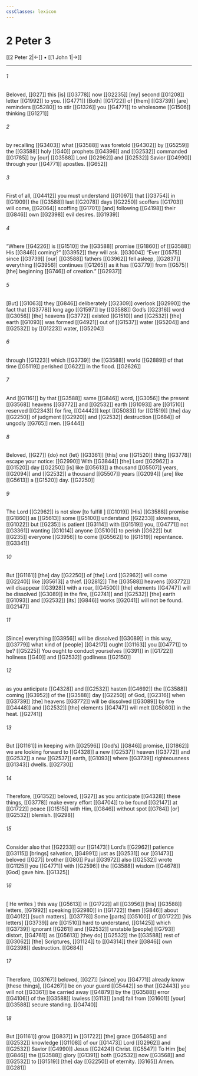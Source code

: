 ```yaml
---
cssClasses: lexicon
---
```


# 2 Peter 3

[[2 Peter 2|←]] • [[1 John 1|→]]

---

###### 1
Beloved, [[G27]] this [is] [[G3778]] now [[G2235]] [my] second [[G1208]] letter [[G1992]] to you. [[G4771]] [Both] [[G1722]] of [them] [[G3739]] [are] reminders [[G5280]] to stir [[G1326]] you [[G4771]] to wholesome [[G1506]] thinking [[G1271]]

###### 2
by recalling [[G3403]] what [[G3588]] was foretold [[G4302]] by [[G5259]] the [[G3588]] holy [[G40]] prophets [[G4396]] and [[G2532]] commanded [[G1785]] by [our] [[G3588]] Lord [[G2962]] and [[G2532]] Savior [[G4990]] through your [[G4771]] apostles. [[G652]]

###### 3
First of all, [[G4412]] you must understand [[G1097]] that [[G3754]] in [[G1909]] the [[G3588]] last [[G2078]] days [[G2250]] scoffers [[G1703]] will come, [[G2064]] scoffing [[G1701]] [and] following [[G4198]] their [[G846]] own [[G2398]] evil desires. [[G1939]]

###### 4
“Where [[G4226]] is [[G1510]] the [[G3588]] promise [[G1860]] of [[G3588]] His [[G846]] coming?” [[G3952]] they will ask. [[G3004]] “Ever [[G575]] since [[G3739]] [our] [[G3588]] fathers [[G3962]] fell asleep, [[G2837]] everything [[G3956]] continues [[G1265]] as it has [[G3779]] from [[G575]] [the] beginning [[G746]] of creation.” [[G2937]]

###### 5
[But] [[G1063]] they [[G846]] deliberately [[G2309]] overlook [[G2990]] the fact that [[G3778]] long ago [[G1597]] by [[G3588]] God’s [[G2316]] word [[G3056]] [the] heavens [[G3772]] existed [[G1510]] and [[G2532]] [the] earth [[G1093]] was formed [[G4921]] out of [[G1537]] water [[G5204]] and [[G2532]] by [[G1223]] water, [[G5204]]

###### 6
through [[G1223]] which [[G3739]] the [[G3588]] world [[G2889]] of that time [[G5119]] perished [[G622]] in the flood. [[G2626]]

###### 7
And [[G1161]] by that [[G3588]] same [[G846]] word, [[G3056]] the present [[G3568]] heavens [[G3772]] and [[G2532]] earth [[G1093]] are [[G1510]] reserved [[G2343]] for fire, [[G4442]] kept [[G5083]] for [[G1519]] [the] day [[G2250]] of judgment [[G2920]] and [[G2532]] destruction [[G684]] of ungodly [[G765]] men. [[G444]]

###### 8
Beloved, [[G27]] {do} not {let} [[G3361]] [this] one [[G1520]] thing [[G3778]] escape your notice: [[G2990]] With [[G3844]] [the] Lord [[G2962]] a [[G1520]] day [[G2250]] [is] like [[G5613]] a thousand [[G5507]] years, [[G2094]] and [[G2532]] a thousand [[G5507]] years [[G2094]] [are] like [[G5613]] a [[G1520]] day. [[G2250]]

###### 9
The Lord [[G2962]] is not slow [to fulfill ] [[G1019]] [His] [[G3588]] promise [[G1860]] as [[G5613]] some [[G5100]] understand [[G2233]] slowness, [[G1022]] but [[G235]] is patient [[G3114]] with [[G1519]] you, [[G4771]] not [[G3361]] wanting [[G1014]] anyone [[G5100]] to perish [[G622]] but [[G235]] everyone [[G3956]] to come [[G5562]] to [[G1519]] repentance. [[G3341]]

###### 10
But [[G1161]] [the] day [[G2250]] of [the] Lord [[G2962]] will come [[G2240]] like [[G5613]] a thief. [[G2812]] The [[G3588]] heavens [[G3772]] will disappear [[G3928]] with a roar, [[G4500]] [the] elements [[G4747]] will be dissolved [[G3089]] in the fire, [[G2741]] and [[G2532]] [the] earth [[G1093]] and [[G2532]] [its] [[G846]] works [[G2041]] will not be found. [[G2147]]

###### 11
[Since] everything [[G3956]] will be dissolved [[G3089]] in this way, [[G3779]] what kind of [people] [[G4217]] ought [[G1163]] you [[G4771]] to be? [[G5225]] You ought to conduct yourselves [[G391]] in [[G1722]] holiness [[G40]] and [[G2532]] godliness [[G2150]]

###### 12
as you anticipate [[G4328]] and [[G2532]] hasten [[G4692]] the [[G3588]] coming [[G3952]] of the [[G3588]] day [[G2250]] of God, [[G2316]] when [[G3739]] [the] heavens [[G3772]] will be dissolved [[G3089]] by fire [[G4448]] and [[G2532]] [the] elements [[G4747]] will melt [[G5080]] in the heat. [[G2741]]

###### 13
But [[G1161]] in keeping with [[G2596]] [God’s] [[G846]] promise, [[G1862]] we are looking forward to [[G4328]] a new [[G2537]] heaven [[G3772]] and [[G2532]] a new [[G2537]] earth, [[G1093]] where [[G3739]] righteousness [[G1343]] dwells. [[G2730]]

###### 14
Therefore, [[G1352]] beloved, [[G27]] as you anticipate [[G4328]] these things, [[G3778]] make every effort [[G4704]] to be found [[G2147]] at [[G1722]] peace [[G1515]] with Him, [[G846]] without spot [[G784]] [or] [[G2532]] blemish. [[G298]]

###### 15
Consider also that [[G2233]] our [[G1473]] Lord’s [[G2962]] patience [[G3115]] [brings] salvation, [[G4991]] just as [[G2531]] our [[G1473]] beloved [[G27]] brother [[G80]] Paul [[G3972]] also [[G2532]] wrote [[G1125]] you [[G4771]] with [[G2596]] the [[G3588]] wisdom [[G4678]] [God] gave him. [[G1325]]

###### 16
[ He writes ] this way [[G5613]] in [[G1722]] all [[G3956]] [his] [[G3588]] letters, [[G1992]] speaking [[G2980]] in [[G1722]] them [[G846]] about [[G4012]] [such matters]. [[G3778]] Some [parts] [[G5100]] of [[G1722]] [his letters] [[G3739]] are [[G1510]] hard to understand, [[G1425]] which [[G3739]] ignorant [[G261]] and [[G2532]] unstable [people] [[G793]] distort, [[G4761]] as [[G5613]] [they do] [[G2532]] the [[G3588]] rest of [[G3062]] [the] Scriptures, [[G1124]] to [[G4314]] their [[G846]] own [[G2398]] destruction. [[G684]]

###### 17
Therefore, [[G3767]] beloved, [[G27]] [since] you [[G4771]] already know [these things], [[G4267]] be on your guard [[G5442]] so that [[G2443]] you will not [[G3361]] be carried away [[G4879]] by the [[G3588]] error [[G4106]] of the [[G3588]] lawless [[G113]] [and] fall from [[G1601]] [your] [[G3588]] secure standing. [[G4740]]

###### 18
But [[G1161]] grow [[G837]] in [[G1722]] [the] grace [[G5485]] and [[G2532]] knowledge [[G1108]] of our [[G1473]] Lord [[G2962]] and [[G2532]] Savior [[G4990]] Jesus [[G2424]] Christ. [[G5547]] To Him [be] [[G846]] the [[G3588]] glory [[G1391]] both [[G2532]] now [[G3568]] and [[G2532]] to [[G1519]] [the] day [[G2250]] of eternity. [[G165]] Amen. [[G281]]

